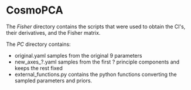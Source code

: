 # CosmoPCA

The *Fisher* directory contains the scripts that were used to obtain the Cl's, their derivatives, and the Fisher matrix.

The *PC* directory contains:
* original.yaml samples from the original 9 parameters
* new_axes_?.yaml samples from the first ? principle components and keeps the rest fixed
* external_functions.py contains the python functions converting the sampled parameters and priors.
